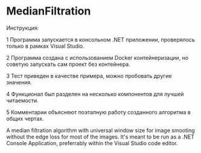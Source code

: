 # MedianFiltration
Инструкция: 

1 Программа запускается в консольном .NET приложении, проверялось только в рамках Visual Studio.

2 Программа создана с использованием Docker контейнеризации, но советую запускать сам проект без контейнера.

3 Тест приведен в качестве примера, можно пробовать другие значения.

4 Функционал был разделен на несколько компонентов для лучшей читаемости.

5 Комментарии объясняют поэтапную работу созданного алгоритма в общих чертах.

A median filtration algorithm with universal window size for image smooting without the edge loss for most of the images.
It's meant to be run as a .NET Console Application, preferrably within the Visual Studio code editor.
